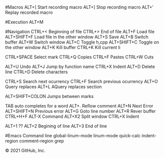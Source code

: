 #Macros
ALT+[ Start recording macro
ALT+] Stop recording macro
ALT+' Replay recorded macro

#Execution
ALT+M

#Navigation
CTRL+< Beginning of file
CTRL+> End of file
ALT+F Load file
ALT+SHIFT+F Load file in the other window
ALT+S Save
ALT+B Switch buffer
ALT+W Switch window
ALT+C Toggle h,cpp
ALT+SHIFT+C Toggle on the other window
ALT+K Kill buffer
CTRL+K Kill current li

CTRL+SPACE Select mark
CTRL+Q Copies
CTRL+F Pastes
CTRL+W Cuts

ALT+U Undo
ALT+J Jump by function name
CTRL+X Indent
ALT+D Delete line
CTRL+D Delete characters

CTRL+S Search next ocurrency
CTRL+F Search previous ocurrency
ALT+O Query replaces
ALT+L AQuery replaces section

ALT+SHIFT+COLON Jumps between marks
  
TAB auto completes for a word
ALT+. Reflow comment
ALT+N Next Error
ALT+SHIFT+N Previous error
ALT+G Goto line number
ALT+R Rever buffer
CTRL+H+F
ALT-X  Command
ALT+X2 Split window
CTRL+X Indent

ALT+1 ??
ALT+2 Begining of line
ALT+3 End of line

#Emacs Command line 
global-linum-mode
linum-mode
quick-calc
indent-region
comment-region
grep

© 2021 GitHub, Inc.
